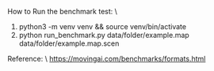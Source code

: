How to Run the benchmark test: \\
1. python3 -m venv venv && source venv/bin/activate
2. python run_benchmark.py data/folder/example.map data/folder/example.map.scen

Reference: \\
https://movingai.com/benchmarks/formats.html